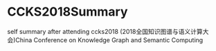 # CCKS2018Summary
self summary after attending ccks2018 (2018全国知识图谱与语义计算大会)China Conference on Knowledge Graph and Semantic Computing

